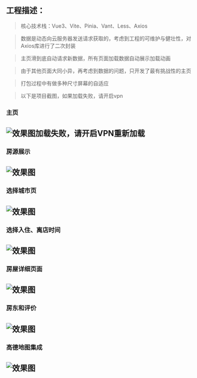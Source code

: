 ## 工程描述：

> 核心技术栈：Vue3、Vite、Pinia、Vant、Less、Axios

> 数据是动态向云服务器发送请求获取的，考虑到工程的可维护与健壮性，对Axios库进行了二次封装

> 主页滑到底自动请求新数据，所有页面加载数据自动展示加载动画

> 由于其他页面大同小异，再考虑到数据的问题，只开发了最有挑战性的主页

> 打包过程中有做多种尺寸屏幕的自适应

> 以下是项目截图，如果加载失败，请开启vpn 

### 主页
![效果图加载失败，请开启VPN重新加载](/src/assets/img/overview/home.png)
---
### 房源展示
![效果图](/src/assets/img/overview/houseList.png)
---
### 选择城市页
![效果图](/src/assets/img/overview/cities.png)
---
### 选择入住、离店时间
![效果图](/src/assets/img/overview/date.png)
---
### 房屋详细页面
![效果图](/src/assets/img/overview/detail.png)
---
### 房东和评价
![效果图](/src/assets/img/overview/landlord.png)
---
### 高德地图集成
![效果图](/src/assets/img/overview/map.png)
---
